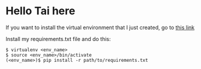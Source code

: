 
# Hello Tai here

If you want to install the virtual environment that I just created, go to [this link](https://stackoverflow.com/questions/14684968/how-to-export-virtualenv)

Install my requirements.txt file and do this:
```
$ virtualenv <env_name>
$ source <env_name>/bin/activate
(<env_name>)$ pip install -r path/to/requirements.txt
```